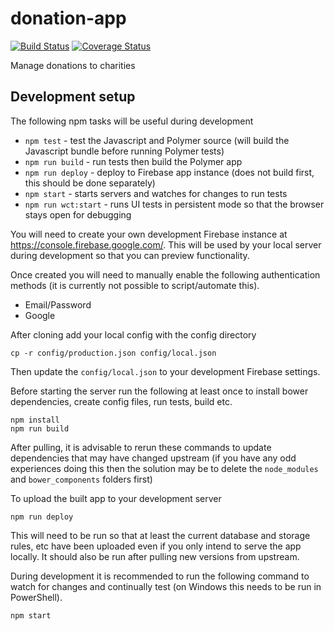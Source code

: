 # donation-app

[![Build Status](https://travis-ci.org/DonationApp/donation-app.svg?branch=master)](https://travis-ci.org/DonationApp/donation-app)
[![Coverage Status](https://coveralls.io/repos/github/DonationApp/donation-app/badge.svg?branch=master)](https://coveralls.io/github/DonationApp/donation-app?branch=master)

Manage donations to charities

## Development setup

The following npm tasks will be useful during development

- `npm test` - test the Javascript and Polymer source (will build the Javascript bundle before running Polymer tests)
- `npm run build` - run tests then build the Polymer app
- `npm run deploy` - deploy to Firebase app instance (does not build first, this should be done separately)
- `npm start` - starts servers and watches for changes to run tests
- `npm run wct:start` - runs UI tests in persistent mode so that the browser stays open for debugging

You will need to create your own development Firebase instance at https://console.firebase.google.com/. This will be used by your local server during development so that you can preview functionality.

Once created you will need to manually enable the following authentication methods (it is currently not possible to script/automate this).

- Email/Password
- Google

After cloning add your local config with the config directory

```
cp -r config/production.json config/local.json
```

Then update the `config/local.json` to your development Firebase settings.

Before starting the server run the following at least once to install bower dependencies, create config files, run tests, build etc.

```
npm install
npm run build
```

After pulling, it is advisable to rerun these commands to update dependencies that may have changed upstream (if you have any odd experiences doing this then the solution may be to delete the `node_modules` and `bower_components` folders first)

To upload the built app to your development server

```
npm run deploy
```

This will need to be run so that at least the current database and storage rules, etc have been uploaded even if you only intend to serve the app locally. It should also be run after pulling new versions from upstream.

During development it is recommended to run the following command to watch for changes and continually test (on Windows this needs to be run in PowerShell).

```
npm start
```
